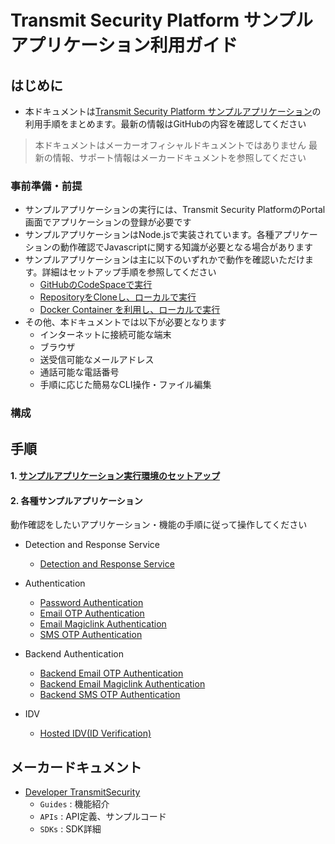 # Transmit Security Platform サンプルアプリケーション利用ガイド

## はじめに
- 本ドキュメントは[Transmit Security Platform サンプルアプリケーション](https://github.com/TransmitSecurity/ciam-expressjs-vanilla-samples)の利用手順をまとめます。最新の情報はGitHubの内容を確認してください

> 本ドキュメントはメーカーオフィシャルドキュメントではありません
> 最新の情報、サポート情報はメーカードキュメントを参照してください

### 事前準備・前提

- サンプルアプリケーションの実行には、Transmit Security PlatformのPortal画面でアプリケーションの登録が必要です
- サンプルアプリケーションはNode.jsで実装されています。各種アプリケーションの動作確認でJavascriptに関する知識が必要となる場合があります
- サンプルアプリケーションは主に以下のいずれかで動作を確認いただけます。詳細はセットアップ手順を参照してください
  - [GitHubのCodeSpaceで実行](./docs/setup.md#githubのcodespaceで実行)
  - [RepositoryをCloneし、ローカルで実行](./docs/setup.md#ローカル環境で実行)
  - [Docker Container を利用し、ローカルで実行](./docs/setup.md#docker-containerで実行)
- その他、本ドキュメントでは以下が必要となります
  - インターネットに接続可能な端末
  - ブラウザ
  - 送受信可能なメールアドレス
  - 通話可能な電話番号
  - 手順に応じた簡易なCLI操作・ファイル編集

### 構成

## 手順

#### 1. [サンプルアプリケーション実行環境のセットアップ](./docs/setup.md)
#### 2. 各種サンプルアプリケーション
動作確認をしたいアプリケーション・機能の手順に従って操作してください

- Detection and Response Service
  - [Detection and Response Service](./docs/password-authentication-drs.md)

- Authentication
  - [Password Authentication](./docs/password-authentication.md)
  - [Email OTP Authentication](./docs/login-with-email.md)
  - [Email Magiclink Authentication](./docs/login-with-magiclink.md)
  - [SMS OTP Authentication](./docs/login-with-sms.md)

- Backend Authentication
  - [Backend Email OTP Authentication](./docs/login-with-be-email.md)
  - [Backend Email Magiclink Authentication](./docs/login-with-be-magiclink.md)
  - [Backend SMS OTP Authentication](./docs/login-with-be-sms.md)

- IDV
  - [Hosted IDV(ID Verification)](./docs/hosted-idv.md)

## メーカードキュメント
- [Developer TransmitSecurity](https://developer.transmitsecurity.com/)
  - ``Guides`` : 機能紹介
  - ``APIs`` : API定義、サンプルコード
  - ``SDKs`` : SDK詳細

